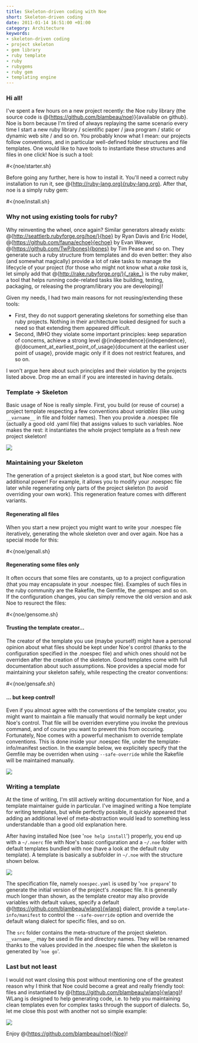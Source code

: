 ```yaml
--- 
title: Skeleton-driven coding with Noe
short: Skeleton-driven coding
date: 2011-01-14 16:51:00 +01:00
category: Architecture
keywords: 
- skeleton-driven coding
- project skeleton
- gem library
- ruby template
- ruby
- rubygems
- ruby gem
- templating engine
---
```

### Hi all!

I've spent a few hours on a new project recently: the Noe ruby library (the source code is @{https://github.com/blambeau/noe)}{available on github}. Noe is born because I'm tired of always replaying the same scenario every time I start a new ruby library / scientific paper / java program / static or dynamic web site / and so on. You probably know what I mean: our projects follow conventions, and in particular well-defined folder structures and file templates. One would like to have tools to instantiate these structures and files in one click! Noe is such a tool:

#<{noe/starter.sh}

Before going any further, here is how to install it. You'll need a correct ruby installation to run it, see @{http://ruby-lang.org}{ruby-lang.org}. After that, noe is a simply ruby gem:

#<{noe/install.sh}

### Why not using existing tools for ruby?

Why reinventing the wheel, once again? Similar generators already exists: @{http://seattlerb.rubyforge.org/hoe/}{hoe} by Ryan Davis and Eric Hodel, @{https://github.com/fauna/echoe}{echoe} by Evan Weaver, @{https://github.com/TwP/bones}{bones} by Tim Pease and so on. They generate such a ruby structure from templates and do even better: they also (and somewhat magically) provide a lot of rake tasks to manage the lifecycle of your project (for those who might not know what a _rake task_ is, let simply add that @{http://rake.rubyforge.org/}{_rake_} is the ruby maker, a tool that helps running code-related tasks like building, testing, packaging, or releasing the program/library you are developing)!

Given my needs, I had two main reasons for not reusing/extending these tools:

* First, they do not support generating skeletons for something else than ruby projects. Nothing in their architecture looked designed for such a need so that extending them appeared difficult.
* Second, IMHO they violate some important principles: keep separation of concerns, achieve a strong level @{independence}{independence}, @{document_at_earliest_point_of_usage}{document at the earliest user point of usage}, provide magic only if it does not restrict features, and so on.

I won't argue here about such principles and their violation by the projects listed above. Drop me an email if you are interested in having details.

### Template -> Skeleton

Basic usage of Noe is really simple. First, you build (or reuse of course) a project template respecting a few conventions about _variables_ (like using `__varname__` in file and folder names). Then you provide a .noespec file (actually a good old .yaml file) that assigns values to such variables. Noe makes the rest: it instantiates the whole project template as a fresh new project skeleton!

![](images/noe/workflow.gif)

### Maintaining your Skeleton

The generation of a project skeleton is a good start, but Noe comes with additional power! For example, it allows you to modify your .noespec file later while regenerating only parts of the project skeleton (to avoid overriding your own work). This regeneration feature comes with different variants.

#### Regenerating all files

When you start a new project you might want to write your .noespec file iteratively, generating the whole skeleton over and over again. Noe has a special mode for this:

#<{noe/genall.sh}

#### Regenerating some files only 

It often occurs that some files are constants, up to a project configuration (that you may encapsulate in your .noespec file). Examples of such files in the ruby community are the Rakefile, the Gemfile, the .gemspec and so on. If the configuration changes, you can simply remove the old version and ask Noe to resurect the files:

#<{noe/gensome.sh}

#### Trusting the template creator...

The creator of the template you use (maybe yourself) might have a personal opinion about what files should be kept under Noe's control (thanks to the configuration specified in the .noespec file) and which ones should not be overriden after the creation of the skeleton. Good templates come with full documentation about such assumptions. Noe provides a special mode for maintaining your skeleton safely, while respecting the creator conventions:

#<{noe/gensafe.sh}

#### ... but keep control!

Even if you almost agree with the conventions of the template creator, you might want to maintain a file manually that would normally be kept under Noe's control. That file will be overriden everytime you invoke the previous command, and of course you want to prevent this from occuring. Fortunately, Noe comes with a powerful mechanism to override template conventions. This is done inside your .noespec file, under the template-info/manifest section. In the example below, we explicitely specify that the Gemfile may be overriden when using `--safe-override` while the Rakefile will be maintained manually.

![](images/noe/safe_override.png)

### Writing a template

At the time of writing, I'm still actively writing documentation for Noe, and a template maintainer guide in particular. I've imagined writing a Noe template for writing templates, but while perfectly possible, it quickly appeared that adding an additional level of meta-abstraction would lead to something less understandable than a good old explanation here.

After having installed Noe (see '`noe help install`') properly, you end up with a `~/.noerc` file with Noe's basic configuration and a `~/.noe` folder with default templates bundled with noe (have a look at the default ruby template). A template is basically a subfolder in `~/.noe` with the structure shown below.

![](images/noe/dotnoe.gif)

The specification file, namely `noespec.yaml` is used by '`noe prepare`' to generate the initial version of the project's .noespec file. It is generally much longer than shown, as the template creator may also provide variables with default values, specify a default @{https://github.com/blambeau/wlang}{wlang} dialect, provide a `template-info/manifest` to control the `--safe-override` option and override the default wlang dialect for specific files, and so on.

The `src` folder contains the meta-structure of the project skeleton. `__varname__` may be used in file and directory names. They will be renamed thanks to the values provided in the .noespec file when the skeleton is generated by '`noe go`'.

### Last but not least

I would not want closing this post without mentioning one of the greatest reason why I think that Noe could become a great and really friendly tool: files and instantiated by @{https://github.com/blambeau/wlang}{wlang}! WLang is designed to help generating code, i.e. to help you maintaining clean templates even for complex tasks through the support of dialects. So, let me close this post with another not so simple example:

![](images/noe/wlang_is_great.gif)

Enjoy @{https://github.com/blambeau/noe}{Noe}!